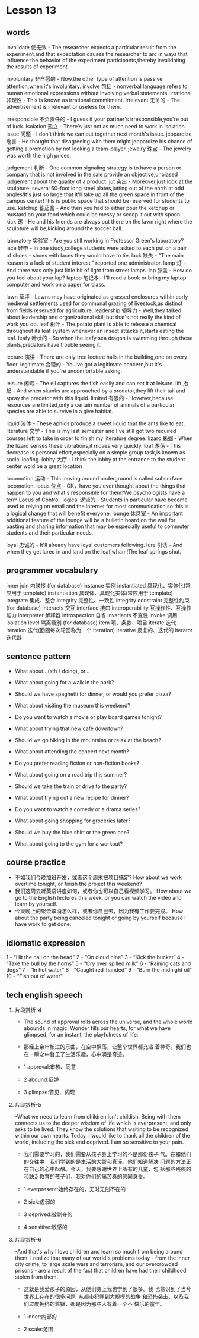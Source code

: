 # Lesson 13

## words

<!-- p82 -->

invalidate 使无效 - The researcher expects a particular result from the experiment,and that expectation causes the researcher to arc in ways that influence the behavior of the experiment participants,thereby invalidating the results of experiment.

involuntary 非自愿的 - Now,the other type of attention is passive attention,when it's involuntary.
involve 包括 - nonverbal language refers to human emotional expressions without involving verbal statements.
irrational 非理性 - This is known as irrational commitment.
irrelevant 无关的 - The advertisement is irrelevant or useless for them.

irresponsible 不负责任的 - I guess if your partner's irresponsible,you're out of luck.
isolation 孤立 - There's just not as much need to work in isolation.
issue 问题 - I don't think we can put together next month's issue.
jeopardize 危害 - He thought that disagreeing with them might jeopardize his chance of getting a promotion by not looking a team-player.
jewelry 珠宝 - The jewelry was worth the high prices.

judgement 判断 - One common signaling strategy is to have a person or company that is not involved in the sale provide an objective,unbiased judgement about the quality of a product.
jut 突出 - Moreover,just look at the sculpture: several 60-foot long steel plates,jutting out of the earth at odd angles!It's just so large that it'll take up all the green space in front of the campus center!This is public space that should be reserved for students to use.
ketchup 蕃茄酱 - And then you had to either pour the ketchup or mustard on your food which could be messy or scoop it out with spoon.
kick 踢 - He and his friends are always out there on the lawn right where the sculpture will be,kicking around the soccer ball.

laboratory 实验室 - Are you still working in Professor Green's laboratory?
lace 鞋带 - In one study,college students were asked to each put on a pair of shoes - shoes with laces they would have to tie.
lack 缺失 - "The main reason is a lack of student interest," reported one administrator.
lamp 灯 - And there was only just little bit of light from street lamps.
lap 膝盖 - How do you feel about your lap?
laptop 笔记本 - I'll read a book or bring my laptop computer and work on a paper for class.

lawn 草坪 - Lawns may have originated as grassed enclosures within early medieval settlements used for communal grazing of livestock,as distinct from fields reserved for agriculture.
leadership 领导力 - Well,they talked about leadership and organizational skill,but that's not really the kind of work you do.
leaf 树叶 - The potato plant is able to release a chemical throughout its leaf system whenever an insect attacks it,starts eating the leaf.
leafy 叶状的 - So when the leafy sea dragon is swimming through these plants,predators have trouble seeing it.

lecture 演讲 - There are only tree lecture halls in the building,one on every floor.
legitimate 合理的 - You've got a legitimate concern,but it's understandable if you're uncomfortable asking.

leisure 闲暇 - The ell captures the fish easily and can eat it at leisure.
lift 抬起 - And when skunks are approached by a predator,they lift their tail and spray the predator with this liquid.
limited 有限的 - However,because resources are limited,only a certain number of animals of a particular species are able to survive in a give habitat.

liquid 液体 - These aphids produce a sweet liquid that the ants like to eat.
literature 文学 - This is my last semester and I've still got two required courses left to take in order to finish my literature degree.
lizard 蜥蜴 - When the lizard senses these vibrations,it moves very quickly.
loaf 游荡 - This decrease is personal effort,especially on a simple group task,is known as social loafing.
lobby 大厅 - I think the lobby at the entrance to the student center wold be a great location

locomotion 运动 - This moving around underground is called subsurface locomotion.
locus 位点 - OK，have you ever thought about the things that happen to you and what's responsible for them?We psychologists have a term Locus of Control.
logical 逻辑的 - Students in particular have become used to relying on email and the Internet for most communication,so this is a logical change that will benefit everyone.
lounge 休息室 - An important additional feature of the lounge will be a bulletin board on the wall for pasting and sharing information that may be especially useful to commuter students and their particular needs.

loyal 忠诚的 - It'll already have loyal customers following.
lure 引诱 - And when they get lured in and land on the leaf,wham!The leaf springs shut.

## programmer vocabulary

inner join 内联接 (for database)
instance 实例
instantiated 具现化、实体化(常应用于 template)
instantiation 具现体、具现化实体(常应用于 template)
integrate 集成、整合
integrity 完整性、一致性
integrity constraint 完整性约束 (for database)
interacts 交互
interface 接口
interoperability 互操作性、互操作能力
interpreter 解释器
introspection 自省
invariants 不变性
invoke 调用
isolation level 隔离级别 (for database)
item 项、条款、项目
iterate 迭代
iteration 迭代(回圈每次轮回称为一个 iteration)
iterative 反复的、迭代的
iterator 迭代器

## sentence pattern

- What about...(sth / doing), or...

- What about going for a walk in the park?
- Should we have spaghetti for dinner, or would you prefer pizza?
- What about visiting the museum this weekend?
- Do you want to watch a movie or play board games tonight?
- What about trying that new café downtown?
- Should we go hiking in the mountains or relax at the beach?
- What about attending the concert next month?
- Do you prefer reading fiction or non-fiction books?
- What about going on a road trip this summer?
- Should we take the train or drive to the party?
- What about trying out a new recipe for dinner?
- Do you want to watch a comedy or a drama series?
- What about going shopping for groceries later?
- Should we buy the blue shirt or the green one?
- What about going to the gym for a workout?

## course practice

- 不如我们今晚加班开发，或者这个周末把项目搞定?
  How about we work overtime tonight, or finish the project this weekend?
- 我们这周去听英语讲座如何，或者你也可以自己看视频学习。
  How about we go to the English lectures this week, or you can watch the video and learn by yourself.
- 今天晚上的聚会取消怎么样，或者你自己去，因为我有工作要完成。
  How about the party being canceled tonight or going by yourself because I have work to get done.

## idiomatic expression

1 - “Hit the nail on the head"
2 - “On cloud nine”
3 - “Kick the bucket”
4 - “Take the bull by the horns”
5 - "Cry over spilled milk”
6 - “Raining cats and dogs”
7 - “In hot water”
8 - "Caught red-handed”
9 - “Burn the midnight oil”
10 - “Fish out of water"

## tech english speech

1. 片段赏析-4

   - The sound of approval rolls across the universe, and the whole world abounds in magic. Wonder fills our hearts, for what we have glimpsed, for an instant, the playfulness of life.
   - 那经上帝审核过的乐曲，在空中飘荡，让整个世界都充溢 着神奇。我们也在一瞬之中瞥⻅了生活乐趣，心中满是奇迹。

   - 1 approval:审核、同意
   - 2 abound:反弹
   - 3 glimpse:瞥⻅、闪现

2. 片段赏析-5

   -What we need to learn from children isn't childish. Being with them connects us to the deeper wisdom of life which is everpresent, and only asks to be lived. They know the solutions that waiting to be recognized within our own hearts. Today, I would like to thank all the children of the world, including the sick and deprived. I am so sensitive to your pain.

   - 我们需要学习的，我们需要从孩子身上学习的不是那份孩子 气。在和他们的交往中，我们学到的是生活的大智和真谛。他们知道解决 问题的方法正在自己的心中酝酿。今天，我要感谢世界上所有的儿童，包 括那些残疾的和缺乏教育的孩子们，我对你们的痛苦真的感同身受。

   - 1 everpresent:始终存在的，无时无刻不在的
   - 2 sick:虚弱的
   - 3 deprived:被剥夺的
   - 4 sensitive:敏感的

3. 片段赏析-6

   -And that's why I love children and learn so much from being around them. I realize that many of our world's problems today - from the inner city crime, to large scale wars and terrorism, and our overcrowded prisons - are a result of the fact that children have had their childhood stolen from them.

   - 这就是我爱孩子的原因，从他们身上我也学到了很多。我 也意识到了当今世界上存在的很多问题 :从都市犯罪到大规模的战争 和恐怖袭击，以及我们过度拥挤的监狱，都是因为那些人有着一个不 快乐的童年。

   - 1 inner:内部的
   - 2 scale:范围
